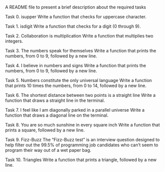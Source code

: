 A README file to present a brief description about the required tasks

Task 0. isupper
	Write a function that checks for uppercase character.

Task 1. isdigit
	Write a function that checks for a digit (0 through 9).

Task 2. Collaboration is multiplication
	Write a function that multiplies two integers.

Task 3. The numbers speak for themselves
	Write a function that prints the numbers, from 0 to 9, followed by a new line.

Task 4. I believe in numbers and signs
	Write a function that prints the numbers, from 0 to 9, followed by a new line.

Task 5. Numbers constitute the only universal language
	Write a function that prints 10 times the numbers, from 0 to 14, followed by a new line.

Task 6. The shortest distance between two points is a straight line
	Write a function that draws a straight line in the terminal.

Task 7. I feel like I am diagonally parked in a parallel universe
	Write a function that draws a diagonal line on the terminal.

Task 8. You are so much sunshine in every square inch
	Write a function that prints a square, followed by a new line.

Task 9. Fizz-Buzz
	The “Fizz-Buzz test” is an interview question designed to help filter out the 99.5% of programming job candidates who can’t seem to program their way out of a wet paper bag.

Task 10. Triangles
	Write a function that prints a triangle, followed by a new line.

